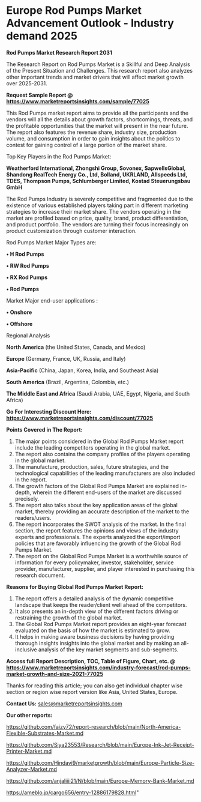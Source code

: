  # Europe Rod Pumps Market Advancement Outlook - Industry demand 2025

<strong>Rod Pumps Market Research Report 2031</strong>

The Research Report on Rod Pumps Market is a Skillful and Deep Analysis of the Present Situation and Challenges. This research report also analyzes other important trends and market drivers that will affect market growth over 2025-2031.

<strong>Request Sample Report @ <a href=https://www.marketreportsinsights.com/sample/77025>https://www.marketreportsinsights.com/sample/77025</a></strong>

This Rod Pumps market report aims to provide all the participants and the vendors will all the details about growth factors, shortcomings, threats, and the profitable opportunities that the market will present in the near future. The report also features the revenue share, industry size, production volume, and consumption in order to gain insights about the politics to contest for gaining control of a large portion of the market share.

Top Key Players in the Rod Pumps Market:

<strong>Weatherford International, Zhongshi Group, Sovonex, SapwellsGlobal, Shandong RealTech Energy Co., Ltd, Bolland, UKRLAND, Allspeeds Ltd, TDES, Thompson Pumps, Schlumberger Limited, Kostad Steuerungsbau GmbH</strong>

The Rod Pumps Industry is severely competitive and fragmented due to the existence of various established players taking part in different marketing strategies to increase their market share. The vendors operating in the market are profiled based on price, quality, brand, product differentiation, and product portfolio. The vendors are turning their focus increasingly on product customization through customer interaction.

Rod Pumps Market Major Types are:

<strong>• H Rod Pumps

• RW Rod Pumps

• RX Rod Pumps

• Rod Pumps</strong>

Market Major end-user applications :

<strong>• Onshore

• Offshore</strong>

Regional Analysis

</u><strong><b>North America</b></strong> (the United States, Canada, and Mexico)

<strong><b>Europe </b></strong>(Germany, France, UK, Russia, and Italy)

<strong><b>Asia-Pacific</b></strong> (China, Japan, Korea, India, and Southeast Asia)

<strong><b>South America</b></strong> (Brazil, Argentina, Colombia, etc.)

<strong><b>The Middle East and Africa</b></strong> (Saudi Arabia, UAE, Egypt, Nigeria, and South Africa)

<strong>Go For Interesting Discount Here: <a href=https://www.marketreportsinsights.com/discount/77025>https://www.marketreportsinsights.com/discount/77025</a></strong>

<strong>Points Covered in The Report:</strong>
<ol>
  <li>The major points considered in the Global Rod Pumps Market report include the leading competitors operating in the global market.</li>
  <li>The report also contains the company profiles of the players operating in the global market.</li>
  <li>The manufacture, production, sales, future strategies, and the technological capabilities of the leading manufacturers are also included in the report.</li>
  <li>The growth factors of the Global Rod Pumps Market are explained in-depth, wherein the different end-users of the market are discussed precisely.</li>
  <li>The report also talks about the key application areas of the global market, thereby providing an accurate description of the market to the readers/users.</li>
  <li>The report incorporates the SWOT analysis of the market. In the final section, the report features the opinions and views of the industry experts and professionals. The experts analyzed the export/import policies that are favorably influencing the growth of the Global Rod Pumps Market.</li>
  <li>The report on the Global Rod Pumps Market is a worthwhile source of information for every policymaker, investor, stakeholder, service provider, manufacturer, supplier, and player interested in purchasing this research document.</li>
</ol>
<strong>Reasons for Buying Global Rod Pumps Market Report:</strong>

<ol>
  <li>The report offers a detailed analysis of the dynamic competitive landscape that keeps the reader/client well ahead of the competitors.</li>
  <li>It also presents an in-depth view of the different factors driving or restraining the growth of the global market.</li>
  <li>The Global Rod Pumps Market report provides an eight-year forecast evaluated on the basis of how the market is estimated to grow.</li>
  <li>It helps in making aware business decisions by having providing thorough insights insights into the global market and by making an all-inclusive analysis of the key market segments and sub-segments.</li>
</ol>
<strong>Access full Report Description, TOC, Table of Figure, Chart, etc. @ <a href=https://www.marketreportsinsights.com/industry-forecast/rod-pumps-market-growth-and-size-2021-77025>https://www.marketreportsinsights.com/industry-forecast/rod-pumps-market-growth-and-size-2021-77025</a></strong>


Thanks for reading this article; you can also get individual chapter wise section or region wise report version like Asia, United States, Europe.

<strong>Contact Us:</strong>
sales@marketreportsinsights.com

<strong>Our other reports:</strong>

<a href=https://github.com/faizy72/report-research/blob/main/North-America-Flexible-Substrates-Market.md>https://github.com/faizy72/report-research/blob/main/North-America-Flexible-Substrates-Market.md</a>

<a href=https://github.com/Siya23553/Research/blob/main/Europe-Ink-Jet-Receipt-Printer-Market.md>https://github.com/Siya23553/Research/blob/main/Europe-Ink-Jet-Receipt-Printer-Market.md</a>

<a href=https://github.com/Hindavi9/marketgrowth/blob/main/Europe-Particle-Size-Analyzer-Market.md>https://github.com/Hindavi9/marketgrowth/blob/main/Europe-Particle-Size-Analyzer-Market.md</a>

<a href=https://github.com/anjaliiii21/N/blob/main/Europe-Memory-Bank-Market.md>https://github.com/anjaliiii21/N/blob/main/Europe-Memory-Bank-Market.md</a>

<a href=https://ameblo.jp/cargo656/entry-12886179828.html>https://ameblo.jp/cargo656/entry-12886179828.html</a>"
